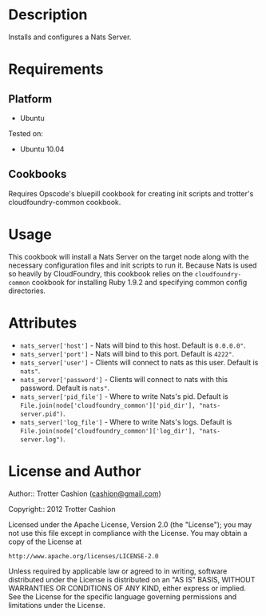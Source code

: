 Description
===========

Installs and configures a Nats Server.

Requirements
============

Platform
--------

* Ubuntu

Tested on:

* Ubuntu 10.04

Cookbooks
---------

Requires Opscode's bluepill cookbook for creating init scripts and
trotter's cloudfoundry-common cookbook.

Usage
=====

This cookbook will install a Nats Server on the target node along with
the necessary configuration files and init scripts to run it. Because
Nats is used so heavily by CloudFoundry, this cookbook relies on the
`cloudfoundry-common` cookbook for installing Ruby 1.9.2 and specifying
common config directories.

Attributes
==========

* `nats_server['host']` - Nats will bind to this host. Default is `0.0.0.0"`.
* `nats_server['port']` - Nats will bind to this port. Default is `4222"`.
* `nats_server['user']` - Clients will connect to nats as this user. Default is `nats"`.
* `nats_server['password']` - Clients will connect to nats with this password. Default is `nats"`.
* `nats_server['pid_file']` - Where to write Nats's pid. Default is `File.join(node['cloudfoundry_common']['pid_dir'], "nats-server.pid")`.
* `nats_server['log_file']` - Where to write Nats's logs. Default is `File.join(node['cloudfoundry_common']['log_dir'], "nats-server.log")`.

License and Author
==================

Author:: Trotter Cashion (<cashion@gmail.com>)

Copyright:: 2012 Trotter Cashion

Licensed under the Apache License, Version 2.0 (the "License");
you may not use this file except in compliance with the License.
You may obtain a copy of the License at

    http://www.apache.org/licenses/LICENSE-2.0

Unless required by applicable law or agreed to in writing, software
distributed under the License is distributed on an "AS IS" BASIS,
WITHOUT WARRANTIES OR CONDITIONS OF ANY KIND, either express or implied.
See the License for the specific language governing permissions and
limitations under the License.
